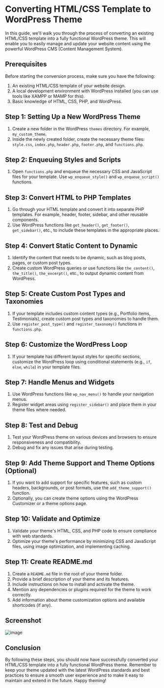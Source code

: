 # Converting HTML/CSS Template to WordPress Theme

In this guide, we'll walk you through the process of converting an existing HTML/CSS template into a fully functional WordPress theme. This will enable you to easily manage and update your website content using the powerful WordPress CMS (Content Management System).

## Prerequisites

Before starting the conversion process, make sure you have the following:

1. An existing HTML/CSS template of your website design.
2. A local development environment with WordPress installed (you can use tools like XAMPP or MAMP for this).
3. Basic knowledge of HTML, CSS, PHP, and WordPress.

## Step 1: Setting Up a New WordPress Theme

1. Create a new folder in the WordPress `themes` directory. For example, `my_custom_theme`.
2. Inside the newly created folder, create the necessary theme files: `style.css`, `index.php`, `header.php`, `footer.php`, and `functions.php`.

## Step 2: Enqueuing Styles and Scripts

1. Open `functions.php` and enqueue the necessary CSS and JavaScript files for your template. Use `wp_enqueue_style()` and `wp_enqueue_script()` functions.

## Step 3: Convert HTML to PHP Templates

1. Go through your HTML template and convert it into separate PHP templates. For example, header, footer, sidebar, and other reusable components.
2. Use WordPress functions like `get_header()`, `get_footer()`, `get_sidebar()`, etc., to include these templates in the appropriate places.

## Step 4: Convert Static Content to Dynamic

1. Identify the content that needs to be dynamic, such as blog posts, pages, or custom post types.
2. Create custom WordPress queries or use functions like `the_content()`, `the_title()`, `the_excerpt()`, etc., to output dynamic content from WordPress.

## Step 5: Create Custom Post Types and Taxonomies

1. If your template includes custom content types (e.g., Portfolio items, Testimonials), create custom post types and taxonomies to handle them.
2. Use `register_post_type()` and `register_taxonomy()` functions in `functions.php`.

## Step 6: Customize the WordPress Loop

1. If your template has different layout styles for specific sections, customize the WordPress loop using conditional statements (e.g., `if`, `else`, `while`) in your template files.

## Step 7: Handle Menus and Widgets

1. Use WordPress functions like `wp_nav_menu()` to handle your navigation menus.
2. Register widget areas using `register_sidebar()` and place them in your theme files where needed.

## Step 8: Test and Debug

1. Test your WordPress theme on various devices and browsers to ensure responsiveness and compatibility.
2. Debug and fix any issues that arise during testing.

## Step 9: Add Theme Support and Theme Options (Optional)

1. If you want to add support for specific features, such as custom headers, backgrounds, or post formats, use the `add_theme_support()` function.
2. Optionally, you can create theme options using the WordPress Customizer or a theme options page.

## Step 10: Validate and Optimize

1. Validate your theme's HTML, CSS, and PHP code to ensure compliance with web standards.
2. Optimize your theme's performance by minimizing CSS and JavaScript files, using image optimization, and implementing caching.

## Step 11: Create README.md

1. Create a `README.md` file in the root of your theme folder.
2. Provide a brief description of your theme and its features.
3. Include instructions on how to install and activate the theme.
4. Mention any dependencies or plugins required for the theme to work correctly.
5. Add information about theme customization options and available shortcodes (if any).

## Screenshot

![image](https://github.com/FREDVUNI/wordpress-theme/assets/41730664/ef7450d1-72f8-4c35-b00f-e5933c2ae1d5)


## Conclusion

By following these steps, you should now have successfully converted your HTML/CSS template into a fully functional WordPress theme. Remember to keep your theme updated with the latest WordPress standards and best practices to ensure a smooth user experience and to make it easy to maintain and extend in the future. Happy theming!
